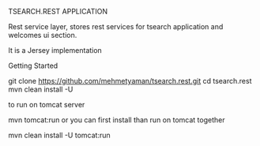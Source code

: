 TSEARCH.REST APPLICATION 

Rest service layer, stores rest services for tsearch application and welcomes ui section. 

It is a Jersey implementation  

Getting Started 

git clone https://github.com/mehmetyaman/tsearch.rest.git
cd tsearch.rest
mvn clean install -U 

to run on tomcat server

mvn tomcat:run or you can first install than run on tomcat together 

mvn clean install -U tomcat:run
